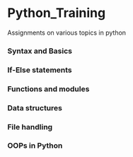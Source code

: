 # Python_Training
Assignments on various topics in python

### Syntax and Basics
### If-Else statements
### Functions and modules
### Data structures 
### File handling
### OOPs in Python
